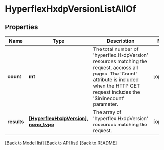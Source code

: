 # HyperflexHxdpVersionListAllOf

## Properties
Name | Type | Description | Notes
------------ | ------------- | ------------- | -------------
**count** | **int** | The total number of &#39;hyperflex.HxdpVersion&#39; resources matching the request, accross all pages. The &#39;Count&#39; attribute is included when the HTTP GET request includes the &#39;$inlinecount&#39; parameter. | [optional] 
**results** | [**[HyperflexHxdpVersion], none_type**](HyperflexHxdpVersion.md) | The array of &#39;hyperflex.HxdpVersion&#39; resources matching the request. | [optional] 

[[Back to Model list]](../README.md#documentation-for-models) [[Back to API list]](../README.md#documentation-for-api-endpoints) [[Back to README]](../README.md)


